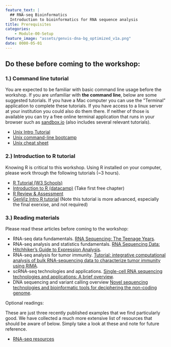 ```yaml
---
feature_text: |
  ## RNA-seq Bioinformatics
  Introduction to bioinformatics for RNA sequence analysis
title: Prerequisites
categories:
    - Module-00-Setup
feature_image: "assets/genvis-dna-bg_optimized_v1a.png"
date: 0000-05-01
---
```


## Do these before coming to the workshop:

### 1.) Command line tutorial
You are expected to be familiar with basic command line usage before the workshop. If you are unfamiliar with **the command line**, below are some suggested tutorials. If you have a Mac computer you can use the "Terminal" application to complete these tutorials. If you have access to a linux server at your institution you could also do them there. If neither of those is available you can try a free online terminal application that runs in your browser such as [sandbox.io](https://sandbox.bio/tutorials/playground) (also includes several relevant tutorials).

* [Unix Intro Tutorial](https://rnabio.org/module-00-setup/0000/08/01/Unix/)
* [Unix command-line bootcamp](http://korflab.ucdavis.edu/bootcamp.html)
* [Unix cheat sheet](https://www.guru99.com/linux-commands-cheat-sheet.html)

### 2.) Introduction to R tutorial
Knowing R is critical to this workshop. Using R installed on your computer, please work through the following tutorials (~3 hours).

* [R Tutorial (W3 Schools)](https://www.w3schools.com/r/default.asp)
* [Introduction to R (datacamp)](https://app.datacamp.com/learn/courses/free-introduction-to-r) (Take first free chapter)
* [R Review & Assessment](https://nceas.github.io/oss-lessons/r-review-and-assessment/r-review-and-assessment.html)
* [GenViz Intro R tutorial](https://genviz.org/module-02-r/0002/02/01/introductionToR/) (Note this tutorial is more advanced, especially the final exerxise, and not required)

### 3.) Reading materials
Please read these articles before coming to the workshop:

* RNA-seq data fundamentals. [RNA Sequencing: The Teenage Years](https://pubmed.ncbi.nlm.nih.gov/31341269/).
* RNA-seq analysis and statistics fundamentals. [RNA Sequencing Data: Hitchhiker’s Guide to Expression Analysis](https://www.annualreviews.org/doi/pdf/10.1146/annurev-biodatasci-072018-021255).
* RNA-seq analysis for tumor immunity. [Tutorial: integrative computational analysis of bulk RNA-sequencing data to characterize tumor immunity using RIMA](https://doi.org/10.1038/s41596-023-00841-8).
* scRNA-seq technologies and applications. [Single-cell RNA sequencing technologies and applications: A brief overview](https://doi.org/10.1002/ctm2.694).
* DNA sequencing and variant calling overview [Novel sequencing technologies and bioinformatic tools for deciphering the non-coding genome](https://doi.org/10.1515/medgen-2021-2072).

Optional readings:

These are just three recently published examples that we find particularly good. We have collected a much more extensive list of resources that should be aware of below. Simply take a look at these and note for future reference.

* [RNA-seq resources](https://rnabio.org/resources/)
